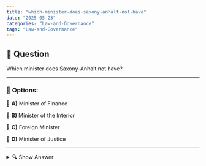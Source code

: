 ```yaml
---
title: "which-minister-does-saxony-anhalt-not-have"
date: "2025-05-23"
categories: "Law-and-Governance"
tags: "Law-and-Governance"
---
```


## 📌 **Question**

Which minister does Saxony-Anhalt not have?



---

### 📝 **Options:**

🔘 **A)** Minister of Finance

🔘 **B)** Minister of the Interior

🔘 **C)** Foreign Minister

🔘 **D)** Minister of Justice

---

<details>
  <summary>🔍 Show Answer</summary>

  <p>
💡  <b>Correct Answer:</b>  c
  </p>
  <p>
    📖<b>Explanation:</b>
    
  </p>
</details>
